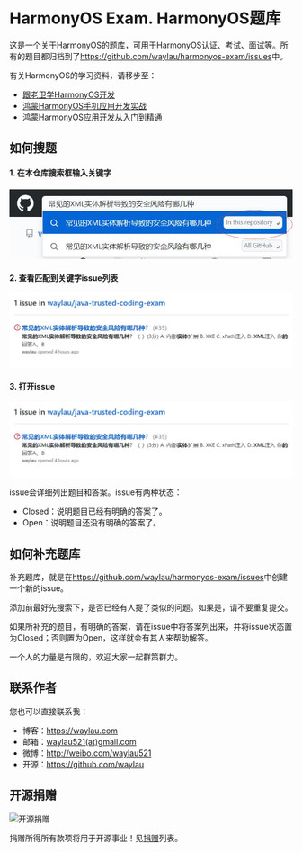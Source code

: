 # HarmonyOS Exam. HarmonyOS题库

这是一个关于HarmonyOS的题库，可用于HarmonyOS认证、考试、面试等。所有的题目都归档到了<https://github.com/waylau/harmonyos-exam/issues>中。

有关HarmonyOS的学习资料，请移步至：

* [跟老卫学HarmonyOS开发](https://github.com/waylau/harmonyos-tutorial)
* [鸿蒙HarmonyOS手机应用开发实战](https://waylau.com/about-harmonyos-mobile-application-development-book/)
* [鸿蒙HarmonyOS应用开发从入门到精通](https://github.com/waylau/harmonyos-tutorial)


## 如何搜题

#### 1. 在本仓库搜索框输入关键字

![](images/java-001.jpg)

#### 2. 查看匹配到关键字issue列表

![](images/java-002.jpg)


#### 3. 打开issue

![](images/java-002.jpg)

issue会详细列出题目和答案。issue有两种状态：

* Closed：说明题目已经有明确的答案了。
* Open：说明题目还没有明确的答案了。

## 如何补充题库

补充题库，就是在<https://github.com/waylau/harmonyos-exam/issues>中创建一个新的issue。

添加前最好先搜索下，是否已经有人提了类似的问题。如果是，请不要重复提交。

如果所补充的题目，有明确的答案，请在issue中将答案列出来，并将issue状态置为Closed；否则置为Open，这样就会有其人来帮助解答。

一个人的力量是有限的，欢迎大家一起群策群力。



## 联系作者

您也可以直接联系我：

* 博客：https://waylau.com
* 邮箱：[waylau521(at)gmail.com](mailto:waylau521@gmail.com)
* 微博：http://weibo.com/waylau521
* 开源：https://github.com/waylau



## 开源捐赠



![开源捐赠](https://waylau.com/images/showmethemoney-sm.jpg)

捐赠所得所有款项将用于开源事业！见[捐赠](https://waylau.com/donate)列表。